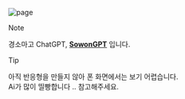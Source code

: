 ![page](https://github.com/user-attachments/assets/e76469d0-8e28-4bab-a27a-bdbefafe3a98)


> [!note]
> 경소마고 ChatGPT, [**SowonGPT**](https://gbswgpt.kro.kr/) 입니다.

> [!tip]
> 아직 반응형을 만들지 않아 폰 화면에서는 보기 어렵습니다.   
> Ai가 많이 띨빵합니다 .. 참고해주세요.
